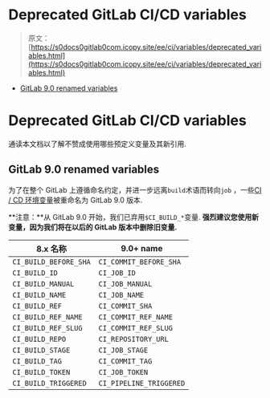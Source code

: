 # Deprecated GitLab CI/CD variables

> 原文：[https://s0docs0gitlab0com.icopy.site/ee/ci/variables/deprecated_variables.html](https://s0docs0gitlab0com.icopy.site/ee/ci/variables/deprecated_variables.html)

*   [GitLab 9.0 renamed variables](#gitlab-90-renamed-variables)

# Deprecated GitLab CI/CD variables[](#deprecated-gitlab-cicd-variables "Permalink")

通读本文档以了解不赞成使用哪些预定义变量及其新引用.

## GitLab 9.0 renamed variables[](#gitlab-90-renamed-variables "Permalink")

为了在整个 GitLab 上遵循命名约定，并进一步远离`build`术语而转向`job` ，一些[CI / CD 环境变量](README.html#predefined-environment-variables)被重命名为 GitLab 9.0 版本.

**注意：**从 GitLab 9.0 开始，我们已弃用`$CI_BUILD_*`变量. **强烈建议您使用新变量，因为我们将在以后的 GitLab 版本中删除旧变量.**

| 8.x 名称 | 9.0+ name |
| --- | --- |
| `CI_BUILD_BEFORE_SHA` | `CI_COMMIT_BEFORE_SHA` |
| `CI_BUILD_ID` | `CI_JOB_ID` |
| `CI_BUILD_MANUAL` | `CI_JOB_MANUAL` |
| `CI_BUILD_NAME` | `CI_JOB_NAME` |
| `CI_BUILD_REF` | `CI_COMMIT_SHA` |
| `CI_BUILD_REF_NAME` | `CI_COMMIT_REF_NAME` |
| `CI_BUILD_REF_SLUG` | `CI_COMMIT_REF_SLUG` |
| `CI_BUILD_REPO` | `CI_REPOSITORY_URL` |
| `CI_BUILD_STAGE` | `CI_JOB_STAGE` |
| `CI_BUILD_TAG` | `CI_COMMIT_TAG` |
| `CI_BUILD_TOKEN` | `CI_JOB_TOKEN` |
| `CI_BUILD_TRIGGERED` | `CI_PIPELINE_TRIGGERED` |